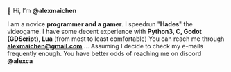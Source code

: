 👋 Hi, I’m **@alexmaichen**

I am a novice **programmer and a gamer**. I speedrun "**Hades**" the videogame.
I have some decent experience with **Python3, C, Godot (GDScript), Lua** (from most to least comfortable)
You can reach me through **alexmaichen@gmail.com** ... Assuming I decide to check my e-mails frequently enough. You have better odds of reaching me on discord **@alexca**
